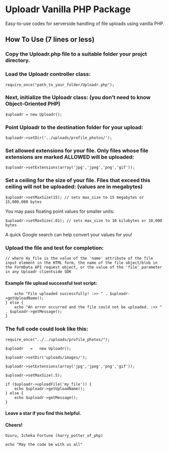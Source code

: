 # Uploadr Vanilla PHP Package
Easy-to-use codes for serverside handling of file uploads using vanilla PHP.
## How To Use (7 lines or less)
### Copy the Uploadr.php file to a suitable folder your projct directory.
  
### Load the Uploadr controller class:

``` require_once("path_to_your_folder/Uploadr.php"); ```

### Next, initialize the Uploadr class: (you don't need to know Object-Oriented PHP)

``` $uploadr = new Uploadr(); ```

### Point Uploadr to the destination folder for your upload:

``` $uploadr->setDir('../uploads/profile_photos/'); ```

### Set allowed extensions for your file. Only files whose file extensions are marked ALLOWED will be uploaded:

``` $uploadr->setExtensions(array('jpg','jpeg','png','gif')); ```

### Set a ceiling for the size of your file. Files that exceed this ceiling will not be uploaded: (values are in megabytes)

``` $uploadr->setMaxSize(15); // sets max_size to 15 megabytes or 15,000,000 bytes ```

You may pass floating point values for smaller units:

``` $uploadr->setMaxSize(.01); // sets max_size to 10 kilobytes or 10,000 bytes ```

A quick Google search can help convert your values for you!

### Upload the file and test for completion:

``` $uploadr->uploadFile('my_file'); 
// where my_file is the value of the 'name' attribute of the file input element in the HTML form, the name of the file object/blob in the FormData API request object, or the value of the 'file' parameter in any Uploadr clientside SDK 
```

#### Example file upload successful test script:

``` if ($uploadr->uploadFile('my_file')) {
    echo "File uploaded successfully! :>> " . $uploadr->getUploadName();
} else {
    echo "An error occurred and the file could not be uploaded. :>> " . $uploadr->getMessage();
}
```

### The full code could look like this:

``` 
require_once("../../uploads/profile_photos/");

$uploadr   =   new Uploadr();

$uploadr->setDir('uploads/images/');

$uploadr->setExtensions(array('jpg','jpeg','png','gif'));

$uploadr->setMaxSize(.5);

if ($uploadr->uploadFile('my_file')) {
    echo $uploadr->getUploadName();
} else {
    echo $uploadr->getMessage();
}

```
#### Leave a star if you find this helpful.

#### Cheers!
``` Ozuru, Icheka Fortune (harry_potter_of_php) ```

``` echo "May the code be with us all" ```
